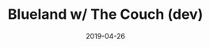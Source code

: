 ---
date_str: "04.2019"
date: 2019-04-26
group_id: 5
layout: post
render: true
title: Blueland w/ The Couch (dev)
---
